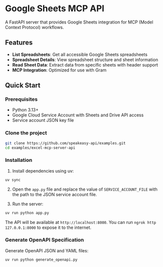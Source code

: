 # Google Sheets MCP API

A FastAPI server that provides Google Sheets integration for MCP (Model Context Protocol) workflows.

## Features

- **List Spreadsheets**: Get all accessible Google Sheets spreadsheets
- **Spreadsheet Details**: View spreadsheet structure and sheet information  
- **Read Sheet Data**: Extract data from specific sheets with header support
- **MCP Integration**: Optimized for use with Gram

## Quick Start

### Prerequisites

- Python 3.13+
- Google Cloud Service Account with Sheets and Drive API access
- Service account JSON key file

### Clone the project

```bash
git clone https://github.com/speakeasy-api/examples.git
cd examples/excel-mcp-server-api
```

### Installation

1. Install dependencies using uv:

```bash
uv sync
```

2. Open the `app.py` file and replace the value of `SERVICE_ACCOUNT_FILE` with the path to the JSON service account file.


3. Run the server:

```bash
uv run python app.py
```

The API will be available at `http://localhost:8000`. You can run `ngrok http 127.0.0.1:8000` to expose it to the internet.

### Generate OpenAPI Specification

Generate OpenAPI JSON and YAML files:

```bash
uv run python generate_openapi.py
```

